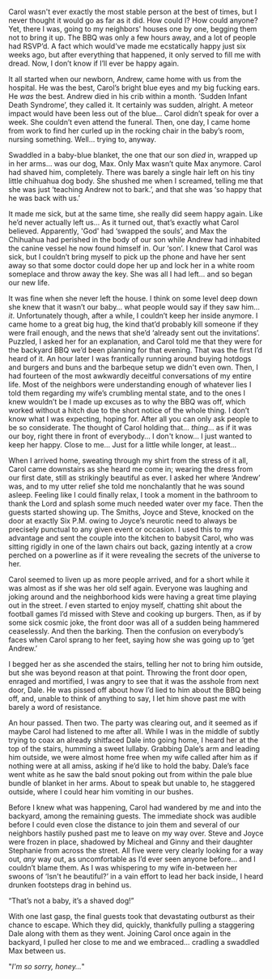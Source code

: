 Carol wasn't ever exactly the most stable person at the best of times, but I never thought it would go as far as it did. How could I? How could anyone? Yet, there I was, going to my neighbors' houses one by one, begging them not to bring it up. The BBQ was only a few hours away, and a lot of people had RSVP’d. A fact which would've made me ecstatically happy just six weeks ago, but after everything that happened, it only served to fill me with dread. Now, I don’t know if I’ll ever be happy again.

It all started when our newborn, Andrew, came home with us from the hospital. He was the best, Carol’s bright blue eyes and my big fucking ears. He *was* the best. Andrew died in his crib within a month. ‘Sudden Infant Death Syndrome’, they called it. It certainly was sudden, alright. A meteor impact would have been less out of the blue… Carol didn’t speak for over a week. She couldn’t even attend the funeral. Then, one day, I came home from work to find her curled up in the rocking chair in the baby’s room, nursing something. Well… trying to, anyway.

Swaddled in a baby-blue blanket, the one that our son *died* in, wrapped up in her arms… was our dog, Max. Only Max wasn’t quite Max anymore. Carol had shaved him, completely. There was barely a single hair left on his tiny little chihuahua dog body. She shushed me when I screamed, telling me that she was just ‘teaching Andrew not to bark.’, and that she was ‘so happy that he was back with us.’

It made me sick, but at the same time, she really did seem happy again. Like he’d never actually left us... As it turned out, that’s exactly what Carol believed. Apparently, 'God' had ‘swapped the souls’, and Max the Chihuahua had perished in the body of our son while Andrew had inhabited the canine vessel he now found himself in. Our ‘son’. I knew that Carol was sick, but I couldn’t bring myself to pick up the phone and have her sent away so that some doctor could dope her up and lock her in a white room someplace and throw away the key. She was all I had left… and so began our new life.

It was fine when she never left the house. I think on some level deep down she knew that it wasn’t our baby… what people would say if they saw him… *it*. Unfortunately though, after a while, I couldn’t keep her inside anymore. I came home to a great big hug, the kind that’d probably kill someone if they were frail enough, and the news that she’d ‘already sent out the invitations’. Puzzled, I asked her for an explanation, and Carol told me that they were for the backyard BBQ we’d been planning for that evening. That was the first I’d heard of it. An hour later I was frantically running around buying hotdogs and burgers and buns and the barbeque setup we didn't even own. Then, I had fourteen of the most awkwardly deceitful conversations of my entire life. Most of the neighbors were understanding enough of whatever lies I told them regarding my wife’s crumbling mental state, and to the ones I knew wouldn’t be I made up excuses as to why the BBQ was off, which worked without a hitch due to the short notice of the whole thing. I don’t know what I was expecting, hoping for. After all you can only ask people to be so considerate. The thought of Carol holding that… *thing*... as if it was our boy, right there in front of everybody… I don't know… I just wanted to keep her happy. Close to me… Just for a little while longer, at least…

When I arrived home, sweating through my shirt from the stress of it all, Carol came downstairs as she heard me come in; wearing the dress from our first date, still as strikingly beautiful as ever. I asked her where ‘Andrew’ was, and to my utter relief she told me nonchalantly that he was sound asleep. Feeling like I could finally relax, I took a moment in the bathroom to thank the Lord and splash some much needed water over my face. Then the guests started showing up. The Smiths, Joyce and Steve, knocked on the door at exactly Six P.M. owing to Joyce’s neurotic need to always be precisely punctual to any given event or occasion. I used this to my advantage and sent the couple into the kitchen to babysit Carol, who was sitting rigidly in one of the lawn chairs out back, gazing intently at a crow perched on a powerline as if it were revealing the secrets of the universe to her. 

Carol seemed to liven up as more people arrived, and for a short while it was almost as if she was her old self again. Everyone was laughing and joking around and the neighborhood kids were having a great time playing out in the street. *I* even started to enjoy myself, chatting shit about the football games I’d missed with Steve and cooking up burgers. Then, as if by some sick cosmic joke, the front door was all of a sudden being hammered ceaselessly. And then the barking. Then the confusion on everybody’s faces when Carol sprang to her feet, saying how she was going up to ‘get Andrew.’

I begged her as she ascended the stairs, telling her not to bring him outside, but she was beyond reason at that point. Throwing the front door open, enraged and mortified, I was angry to see that it was the asshole from next door, Dale. He was pissed off about how I’d lied to him about the BBQ being off, and, unable to think of anything to say, I let him shove past me with barely a word of resistance.

An hour passed. Then two. The party was clearing out, and it seemed as if maybe Carol had listened to me after all. While I was in the middle of subtly trying to coax an already shitfaced Dale into going home, I heard her at the top of the stairs, humming a sweet lullaby. Grabbing Dale’s arm and leading him outside, we were almost home free when my wife called after him as if nothing were at all amiss, asking if he’d like to hold the baby. Dale’s face went white as he saw the bald snout poking out from within the pale blue bundle of blanket in her arms. About to speak but unable to, he staggered outside, where I could hear him vomiting in our bushes. 

Before I knew what was happening, Carol had wandered by me and into the backyard, among the remaining guests. The immediate shock was audible before I could even close the distance to join them and several of our neighbors hastily pushed past me to leave on my way over. Steve and Joyce were frozen in place, shadowed by Micheal and Ginny and their daughter Stephanie from across the street. All five were very clearly looking for a way out, *any* way out, as uncomfortable as I’d ever seen anyone before… and I couldn’t blame them. As I was whispering to my wife in-between her swoons of ‘Isn't he beautiful?’ in a vain effort to lead her back inside, I heard drunken footsteps drag in behind us. 

“That’s not a baby, it’s a shaved dog!”

With one last gasp, the final guests took that devastating outburst as their chance to escape. Which they did, quickly, thankfully pulling a staggering Dale along with them as they went. Joining Carol once again in the backyard, I pulled her close to me and we embraced… cradling a swaddled Max between us.

"*I'm so sorry, honey…*"